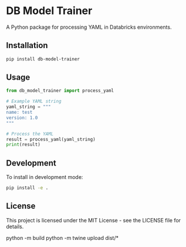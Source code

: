 # DB Model Trainer

A Python package for processing YAML in Databricks environments.

## Installation

```bash
pip install db-model-trainer
```

## Usage

```python
from db_model_trainer import process_yaml

# Example YAML string
yaml_string = """
name: test
version: 1.0
"""

# Process the YAML
result = process_yaml(yaml_string)
print(result)
```

## Development

To install in development mode:

```bash
pip install -e .
```

## License

This project is licensed under the MIT License - see the LICENSE file for details. 



python -m build
python -m twine upload dist/*


